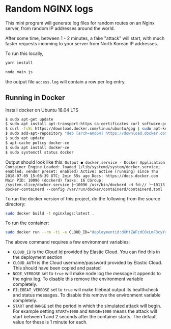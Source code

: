 # Random NGINX logs

This mini program will generate log files for random routes on an Nginx server, from random IP addresses around the world.

After some time, between 1 - 2 minutes, a fake "attack" will start, with much faster requests incoming to your server from North Korean IP addresses.

To run this locally, 
```bash
yarn install

node main.js
```

the output file `access.log` will contain a row per log entry.

## Running in Docker

Install docker on Ubuntu 18.04 LTS
```bash
$ sudo apt-get update
$ sudo apt install apt-transport-https ca-certificates curl software-properties-common
$ curl -fsSL https://download.docker.com/linux/ubuntu/gpg | sudo apt-key add -
$ sudo add-apt-repository "deb [arch=amd64] https://download.docker.com/linux/ubuntu bionic stable"
$ sudo apt update
$ apt-cache policy docker-ce
$ sudo apt install docker-ce
$ sudo systemctl status docker
```

Output should look like this:
`Output
● docker.service - Docker Application Container Engine
   Loaded: loaded (/lib/systemd/system/docker.service; enabled; vendor preset: enabled)
   Active: active (running) since Thu 2018-07-05 15:08:39 UTC; 2min 55s ago
     Docs: https://docs.docker.com
 Main PID: 10096 (dockerd)
    Tasks: 16
   CGroup: /system.slice/docker.service
           ├─10096 /usr/bin/dockerd -H fd://
           └─10113 docker-containerd --config /var/run/docker/containerd/containerd.toml`

To run the docker version of this project, do the following from the source directory:

```bash
sudo docker build -t nginxlogs:latest . 
```

To run the container:
```bash
sudo docker run --rm -ti -e CLOUD_ID="deploymentid:dXMtZWFzdC0xLmF3cyYyNTc0Mw=" -e CLOUD_AUTH="elastic:YOUR_PASSWORD" -e NODE_VERBOSE=true -e FILEBEAT_VERBOSE=true -e START=1000 -e RANGE=5000 nginxlogs
```
The above command requires a few environment variables:
* `CLOUD_ID` is the Cloud Id provided by Elastic Cloud. You can find this in the deployment section
* `CLOUD_AUTH` is the Cloud username/password provided by Elastic Cloud. This should have been copied and pasted
* `NODE_VERBOSE` set to `true` will make node log the message it appends to the nginx log. To disable this remove the environment variable completely.
* `FILEBEAT_VERBOSE` set to `true` will make filebeat output its healthcheck and status messages. To disable this remove the environment variable completely.
* `START` and `RANGE` set the period in which the simulated attack will begin. For example setting `START=1000` and `RANGE=1000` means the attack will start between 1 and 2 seconds after the container starts. The default value for these is 1 minute for each.
